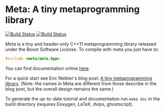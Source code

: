 # Meta: A tiny metaprogramming library

[![Build Status](https://travis-ci.org/ericniebler/meta.svg?branch=master)](https://travis-ci.org/ericniebler/meta)
[![Build Status](https://webapi.biicode.com/v1/badges/ericniebler/ericniebler/meta/master)](https://www.biicode.com/ericniebler/meta)

*Meta* is a tiny and header-only C++11 metaprogramming library released under the
Boost Software License. To compile with meta you just have to:

```.cpp
#include <meta/meta.hpp>
```

You can find documentation online [here](https://ericniebler.github.io/meta/index.html).

For a quick start see Eric Niebler's blog post:
[A tiny metaprogramming library](http://ericniebler.com/2014/11/13/tiny-metaprogramming-library/). (Note: the names in Meta are different from those describe in the blog post, but the overall design remains the same.)

To generate the up-to-date tutorial and documentation run `make doc` in the
build directory (requires Doxygen, LaTeX, dvips, ghostscript).
